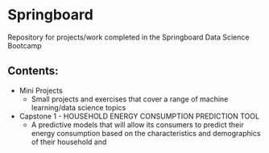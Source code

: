 # Springboard
Repository for projects/work completed in the Springboard Data Science Bootcamp

## Contents:

* Mini Projects
    - Small projects and exercises that cover a range of machine learning/data science topics
* Capstone 1 - HOUSEHOLD ENERGY CONSUMPTION PREDICTION TOOL
    - A predictive models that will allow its consumers to predict their energy consumption based on the characteristics and demographics of their household and 

